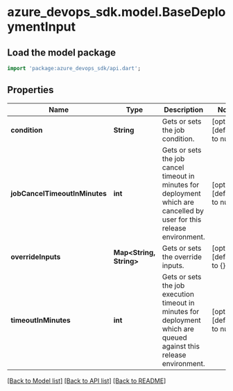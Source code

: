 # azure_devops_sdk.model.BaseDeploymentInput

## Load the model package
```dart
import 'package:azure_devops_sdk/api.dart';
```

## Properties
Name | Type | Description | Notes
------------ | ------------- | ------------- | -------------
**condition** | **String** | Gets or sets the job condition. | [optional] [default to null]
**jobCancelTimeoutInMinutes** | **int** | Gets or sets the job cancel timeout in minutes for deployment which are cancelled by user for this release environment. | [optional] [default to null]
**overrideInputs** | **Map&lt;String, String&gt;** | Gets or sets the override inputs. | [optional] [default to {}]
**timeoutInMinutes** | **int** | Gets or sets the job execution timeout in minutes for deployment which are queued against this release environment. | [optional] [default to null]

[[Back to Model list]](../README.md#documentation-for-models) [[Back to API list]](../README.md#documentation-for-api-endpoints) [[Back to README]](../README.md)



